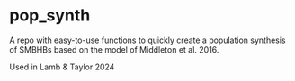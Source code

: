 # pop_synth

A repo with easy-to-use functions to quickly create a population synthesis of SMBHBs based on the model of Middleton et al. 2016.

Used in Lamb & Taylor 2024
